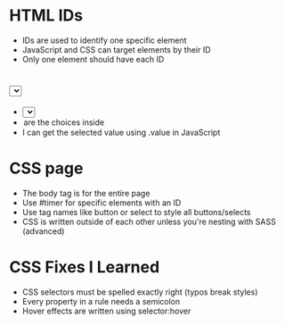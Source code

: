 # HTML IDs
- IDs are used to identify one specific element
- JavaScript and CSS can target elements by their ID
- Only one element should have each ID

# <select> and <option>
- <select> creates a dropdown menu
- <option> are the choices inside
- I can get the selected value using .value in JavaScript
# CSS page
- The body tag is for the entire page
- Use #timer for specific elements with an ID
- Use tag names like button or select to style all buttons/selects
- CSS is written outside of each other unless you're nesting with SASS (advanced)
# CSS Fixes I Learned
- CSS selectors must be spelled exactly right (typos break styles)
- Every property in a rule needs a semicolon
- Hover effects are written using selector:hover
